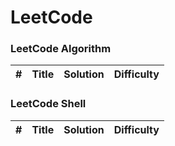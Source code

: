 
LeetCode
========

### LeetCode Algorithm

| # | Title | Solution | Difficulty |
|---| ----- | -------- | ---------- |


### LeetCode Shell

| # | Title | Solution | Difficulty |
|---| ----- | -------- | ---------- |



